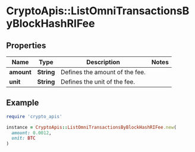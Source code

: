 # CryptoApis::ListOmniTransactionsByBlockHashRIFee

## Properties

| Name | Type | Description | Notes |
| ---- | ---- | ----------- | ----- |
| **amount** | **String** | Defines the amount of the fee. |  |
| **unit** | **String** | Defines the unit of the fee. |  |

## Example

```ruby
require 'crypto_apis'

instance = CryptoApis::ListOmniTransactionsByBlockHashRIFee.new(
  amount: 0.0012,
  unit: BTC
)
```

